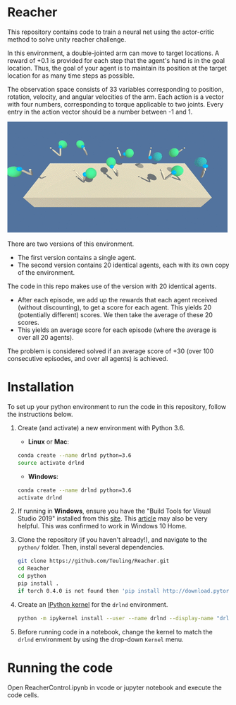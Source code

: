 # Reacher

This repository contains code to train a neural net using the actor-critic method to solve unity reacher challenge.

In this environment, a double-jointed arm can move to target locations. A reward of +0.1 is provided for each step that the agent's hand is in the goal location. Thus, the goal of your agent is to maintain its position at the target location for as many time steps as possible.

The observation space consists of 33 variables corresponding to position, rotation, velocity, and angular velocities of the arm. Each action is a vector with four numbers, corresponding to torque applicable to two joints. Every entry in the action vector should be a number between -1 and 1.

![reacher](reacher.gif)

There are two versions of this environment.

* The first version contains a single agent.
* The second version contains 20 identical agents, each with its own copy of the environment.

The code in this repo makes use of the version with 20 identical agents.

* After each episode, we add up the rewards that each agent received (without discounting), to get a score for each agent. This yields 20 (potentially different) scores. We then take the average of these 20 scores.
* This yields an average score for each episode (where the average is over all 20 agents).

The problem is considered solved if an average score of +30 (over 100 consecutive episodes, and over all agents) is achieved.

# Installation

To set up your python environment to run the code in this repository, follow the instructions below.

1. Create (and activate) a new environment with Python 3.6.

	- __Linux__ or __Mac__: 
	```bash
	conda create --name drlnd python=3.6
	source activate drlnd
	```
	- __Windows__: 
	```bash
	conda create --name drlnd python=3.6 
	activate drlnd
	```	
2. If running in **Windows**, ensure you have the "Build Tools for Visual Studio 2019" installed from this [site](https://visualstudio.microsoft.com/downloads/).  This [article](https://towardsdatascience.com/how-to-install-openai-gym-in-a-windows-environment-338969e24d30) may also be very helpful.  This was confirmed to work in Windows 10 Home.  
	
3. Clone the repository (if you haven't already!), and navigate to the `python/` folder.  Then, install several dependencies.  
    ```bash
    git clone https://github.com/Teuling/Reacher.git
    cd Reacher
    cd python
    pip install .
    if torch 0.4.0 is not found then 'pip install http://download.pytorch.org/whl/cpu/torch-0.4.0-cp36-cp36m-win_amd64.whl' and retry
    ```

4. Create an [IPython kernel](http://ipython.readthedocs.io/en/stable/install/kernel_install.html) for the `drlnd` environment.    
    ```bash
    python -m ipykernel install --user --name drlnd --display-name "drlnd"
    ```

5. Before running code in a notebook, change the kernel to match the `drlnd` environment by using the drop-down `Kernel` menu.

# Running the code

Open ReacherControl.ipynb in vcode or jupyter notebook and execute the code cells.

 

